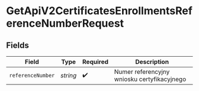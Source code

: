 # GetApiV2CertificatesEnrollmentsReferenceNumberRequest


## Fields

| Field                                       | Type                                        | Required                                    | Description                                 |
| ------------------------------------------- | ------------------------------------------- | ------------------------------------------- | ------------------------------------------- |
| `referenceNumber`                           | *string*                                    | :heavy_check_mark:                          | Numer referencyjny wniosku certyfikacyjnego |